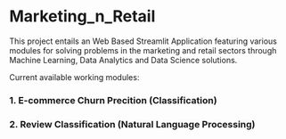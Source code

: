 # Marketing_n_Retail

This project entails an Web Based Streamlit Application featuring various modules for solving problems in the marketing and retail sectors through Machine Learning, Data Analytics and Data Science solutions.

Current available working modules:
### 1. E-commerce Churn Precition (Classification)
### 2. Review Classification (Natural Language Processing)
